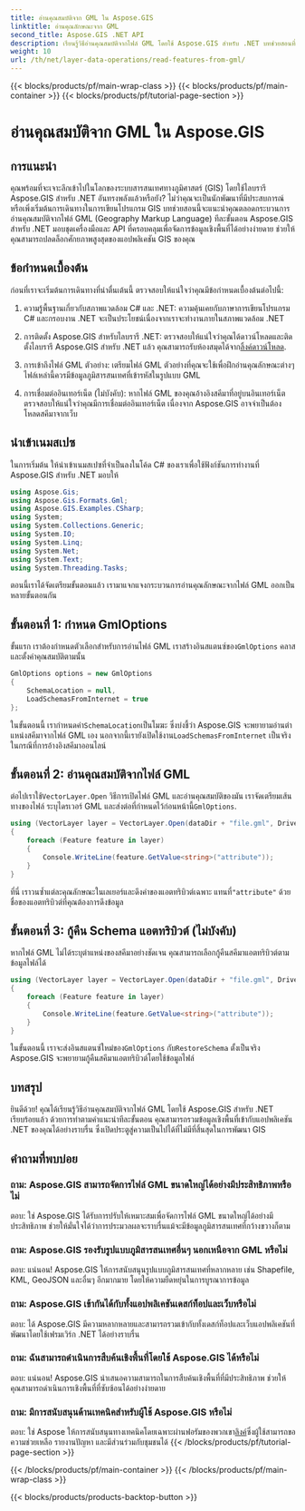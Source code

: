 ```yaml
---
title: อ่านคุณสมบัติจาก GML ใน Aspose.GIS
linktitle: อ่านคุณลักษณะจาก GML
second_title: Aspose.GIS .NET API
description: เรียนรู้วิธีอ่านคุณสมบัติจากไฟล์ GML โดยใช้ Aspose.GIS สำหรับ .NET บทช่วยสอนที่ครอบคลุมสำหรับนักพัฒนา GIS
weight: 10
url: /th/net/layer-data-operations/read-features-from-gml/
---
```


{{< blocks/products/pf/main-wrap-class >}}
{{< blocks/products/pf/main-container >}}
{{< blocks/products/pf/tutorial-page-section >}}

# อ่านคุณสมบัติจาก GML ใน Aspose.GIS

## การแนะนำ

คุณพร้อมที่จะเจาะลึกเข้าไปในโลกของระบบสารสนเทศทางภูมิศาสตร์ (GIS) โดยใช้ไลบรารี Aspose.GIS สำหรับ .NET อันทรงพลังแล้วหรือยัง? ไม่ว่าคุณจะเป็นนักพัฒนาที่มีประสบการณ์หรือเพิ่งเริ่มต้นการเดินทางในการเขียนโปรแกรม GIS บทช่วยสอนนี้จะแนะนำคุณตลอดกระบวนการอ่านคุณสมบัติจากไฟล์ GML (Geography Markup Language) ทีละขั้นตอน Aspose.GIS สำหรับ .NET มอบชุดเครื่องมือและ API ที่ครอบคลุมเพื่อจัดการข้อมูลเชิงพื้นที่ได้อย่างง่ายดาย ช่วยให้คุณสามารถปลดล็อกศักยภาพสูงสุดของแอปพลิเคชัน GIS ของคุณ

## ข้อกำหนดเบื้องต้น

ก่อนที่เราจะเริ่มต้นการเดินทางที่น่าตื่นเต้นนี้ ตรวจสอบให้แน่ใจว่าคุณมีข้อกำหนดเบื้องต้นต่อไปนี้:

1. ความรู้พื้นฐานเกี่ยวกับสภาพแวดล้อม C# และ .NET: ความคุ้นเคยกับภาษาการเขียนโปรแกรม C# และกรอบงาน .NET จะเป็นประโยชน์เนื่องจากเราจะทำงานภายในสภาพแวดล้อม .NET

2. การติดตั้ง Aspose.GIS สำหรับไลบรารี .NET: ตรวจสอบให้แน่ใจว่าคุณได้ดาวน์โหลดและติดตั้งไลบรารี Aspose.GIS สำหรับ .NET แล้ว คุณสามารถรับห้องสมุดได้จาก[ลิ้งค์ดาวน์โหลด](https://releases.aspose.com/gis/net/).

3. การเข้าถึงไฟล์ GML ตัวอย่าง: เตรียมไฟล์ GML ตัวอย่างที่คุณจะใช้เพื่อฝึกอ่านคุณลักษณะต่างๆ ไฟล์เหล่านี้ควรมีข้อมูลภูมิสารสนเทศที่เข้ารหัสในรูปแบบ GML

4. การเชื่อมต่ออินเทอร์เน็ต (ไม่บังคับ): หากไฟล์ GML ของคุณอ้างอิงสคีมาที่อยู่บนอินเทอร์เน็ต ตรวจสอบให้แน่ใจว่าคุณมีการเชื่อมต่ออินเทอร์เน็ต เนื่องจาก Aspose.GIS อาจจำเป็นต้องโหลดสคีมาจากเว็บ

## นำเข้าเนมสเปซ

ในการเริ่มต้น ให้นำเข้าเนมสเปซที่จำเป็นลงในโค้ด C# ของเราเพื่อใช้ฟังก์ชันการทำงานที่ Aspose.GIS สำหรับ .NET มอบให้

```csharp
using Aspose.Gis;
using Aspose.Gis.Formats.Gml;
using Aspose.GIS.Examples.CSharp;
using System;
using System.Collections.Generic;
using System.IO;
using System.Linq;
using System.Net;
using System.Text;
using System.Threading.Tasks;
```

ตอนนี้เราได้จัดเตรียมขั้นตอนแล้ว เรามาแจกแจงกระบวนการอ่านคุณลักษณะจากไฟล์ GML ออกเป็นหลายขั้นตอนกัน

## ขั้นตอนที่ 1: กำหนด GmlOptions

 ขั้นแรก เราต้องกำหนดตัวเลือกสำหรับการอ่านไฟล์ GML เราสร้างอินสแตนซ์ของ`GmlOptions` คลาสและตั้งค่าคุณสมบัติตามนั้น

```csharp
GmlOptions options = new GmlOptions
{
    SchemaLocation = null,
    LoadSchemasFromInternet = true
};
```

 ในขั้นตอนนี้ เรากำหนดค่า`SchemaLocation`เป็นโมฆะ ซึ่งบ่งชี้ว่า Aspose.GIS จะพยายามอ่านตำแหน่งสคีมาจากไฟล์ GML เอง นอกจากนี้เรายังเปิดใช้งาน`LoadSchemasFromInternet` เป็นจริงในกรณีที่การอ้างอิงสคีมาออนไลน์

## ขั้นตอนที่ 2: อ่านคุณสมบัติจากไฟล์ GML

 ต่อไปเราใช้`VectorLayer.Open` วิธีการเปิดไฟล์ GML และอ่านคุณสมบัติของมัน เราจัดเตรียมเส้นทางของไฟล์ ระบุไดรเวอร์ GML และส่งต่อที่กำหนดไว้ก่อนหน้านี้`GmlOptions`.

```csharp
using (VectorLayer layer = VectorLayer.Open(dataDir + "file.gml", Drivers.Gml, options))
{
    foreach (Feature feature in layer)
    {
        Console.WriteLine(feature.GetValue<string>("attribute"));
    }
}
```

 ที่นี่ เราวนซ้ำแต่ละคุณลักษณะในเลเยอร์และดึงค่าของแอตทริบิวต์เฉพาะ แทนที่`"attribute"` ด้วยชื่อของแอตทริบิวต์ที่คุณต้องการดึงข้อมูล

## ขั้นตอนที่ 3: กู้คืน Schema แอตทริบิวต์ (ไม่บังคับ)

หากไฟล์ GML ไม่ได้ระบุตำแหน่งของสคีมาอย่างชัดเจน คุณสามารถเลือกกู้คืนสคีมาแอตทริบิวต์ตามข้อมูลไฟล์ได้

```csharp
using (VectorLayer layer = VectorLayer.Open(dataDir + "file.gml", Drivers.Gml, new GmlOptions(){RestoreSchema = true}))
{
    foreach (Feature feature in layer)
    {
        Console.WriteLine(feature.GetValue<string>("attribute"));
    }
}
```

 ในขั้นตอนนี้ เราจะส่งอินสแตนซ์ใหม่ของ`GmlOptions` กับ`RestoreSchema` ตั้งเป็นจริง Aspose.GIS จะพยายามกู้คืนสคีมาแอตทริบิวต์โดยใช้ข้อมูลไฟล์

## บทสรุป

ยินดีด้วย! คุณได้เรียนรู้วิธีอ่านคุณสมบัติจากไฟล์ GML โดยใช้ Aspose.GIS สำหรับ .NET เรียบร้อยแล้ว ด้วยการทำตามคำแนะนำทีละขั้นตอน คุณสามารถรวมข้อมูลเชิงพื้นที่เข้ากับแอปพลิเคชัน .NET ของคุณได้อย่างราบรื่น ซึ่งเปิดประตูสู่ความเป็นไปได้ที่ไม่มีที่สิ้นสุดในการพัฒนา GIS

## คำถามที่พบบ่อย

### ถาม: Aspose.GIS สามารถจัดการไฟล์ GML ขนาดใหญ่ได้อย่างมีประสิทธิภาพหรือไม่

ตอบ: ใช่ Aspose.GIS ได้รับการปรับให้เหมาะสมเพื่อจัดการไฟล์ GML ขนาดใหญ่ได้อย่างมีประสิทธิภาพ ช่วยให้มั่นใจได้ว่าการประมวลผลจะราบรื่นแม้จะมีข้อมูลภูมิสารสนเทศที่กว้างขวางก็ตาม

### ถาม: Aspose.GIS รองรับรูปแบบภูมิสารสนเทศอื่นๆ นอกเหนือจาก GML หรือไม่

ตอบ: แน่นอน! Aspose.GIS ให้การสนับสนุนรูปแบบภูมิสารสนเทศที่หลากหลาย เช่น Shapefile, KML, GeoJSON และอื่นๆ อีกมากมาย โดยให้ความยืดหยุ่นในการบูรณาการข้อมูล

### ถาม: Aspose.GIS เข้ากันได้กับทั้งแอปพลิเคชันเดสก์ท็อปและเว็บหรือไม่

ตอบ: ได้ Aspose.GIS มีความหลากหลายและสามารถรวมเข้ากับทั้งเดสก์ท็อปและเว็บแอปพลิเคชันที่พัฒนาโดยใช้เฟรมเวิร์ก .NET ได้อย่างราบรื่น

### ถาม: ฉันสามารถดำเนินการสืบค้นเชิงพื้นที่โดยใช้ Aspose.GIS ได้หรือไม่

ตอบ: แน่นอน! Aspose.GIS นำเสนอความสามารถในการสืบค้นเชิงพื้นที่ที่มีประสิทธิภาพ ช่วยให้คุณสามารถดำเนินการเชิงพื้นที่ที่ซับซ้อนได้อย่างง่ายดาย

### ถาม: มีการสนับสนุนด้านเทคนิคสำหรับผู้ใช้ Aspose.GIS หรือไม่

 ตอบ: ใช่ Aspose ให้การสนับสนุนทางเทคนิคโดยเฉพาะผ่านฟอรัมของพวกเขา[ลิงค์]( https://forum.aspose.com/c/gis/33)ซึ่งผู้ใช้สามารถขอความช่วยเหลือ รายงานปัญหา และมีส่วนร่วมกับชุมชนได้
{{< /blocks/products/pf/tutorial-page-section >}}

{{< /blocks/products/pf/main-container >}}
{{< /blocks/products/pf/main-wrap-class >}}

{{< blocks/products/products-backtop-button >}}
